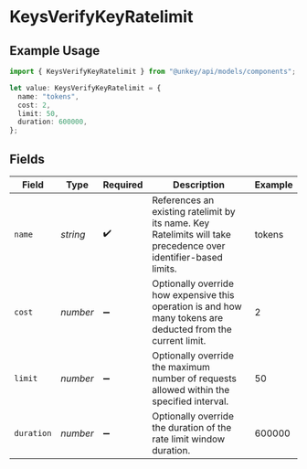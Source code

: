 # KeysVerifyKeyRatelimit

## Example Usage

```typescript
import { KeysVerifyKeyRatelimit } from "@unkey/api/models/components";

let value: KeysVerifyKeyRatelimit = {
  name: "tokens",
  cost: 2,
  limit: 50,
  duration: 600000,
};
```

## Fields

| Field                                                                                                           | Type                                                                                                            | Required                                                                                                        | Description                                                                                                     | Example                                                                                                         |
| --------------------------------------------------------------------------------------------------------------- | --------------------------------------------------------------------------------------------------------------- | --------------------------------------------------------------------------------------------------------------- | --------------------------------------------------------------------------------------------------------------- | --------------------------------------------------------------------------------------------------------------- |
| `name`                                                                                                          | *string*                                                                                                        | :heavy_check_mark:                                                                                              | References an existing ratelimit by its name. Key Ratelimits will take precedence over identifier-based limits. | tokens                                                                                                          |
| `cost`                                                                                                          | *number*                                                                                                        | :heavy_minus_sign:                                                                                              | Optionally override how expensive this operation is and how many tokens are deducted from the current limit.    | 2                                                                                                               |
| `limit`                                                                                                         | *number*                                                                                                        | :heavy_minus_sign:                                                                                              | Optionally override the maximum number of requests allowed within the specified interval.                       | 50                                                                                                              |
| `duration`                                                                                                      | *number*                                                                                                        | :heavy_minus_sign:                                                                                              | Optionally override the duration of the rate limit window duration.                                             | 600000                                                                                                          |